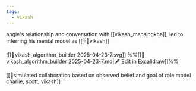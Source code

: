 ```yaml
---
tags:
  - vikash
---
```

angie's relationship and conversation with [[vikash_mansingkha]], led to inferring his mental model as [[🗄️🧠vikash]]

  ![[🤜vikash_algorithm_builder 2025-04-23-7.svg]]
%%[[🤜vikash_algorithm_builder 2025-04-23-7.md|🖋 Edit in Excalidraw]]%%

[[🌙simulated collaboration based on observed belief and goal of role model charlie, scott, vikash]]